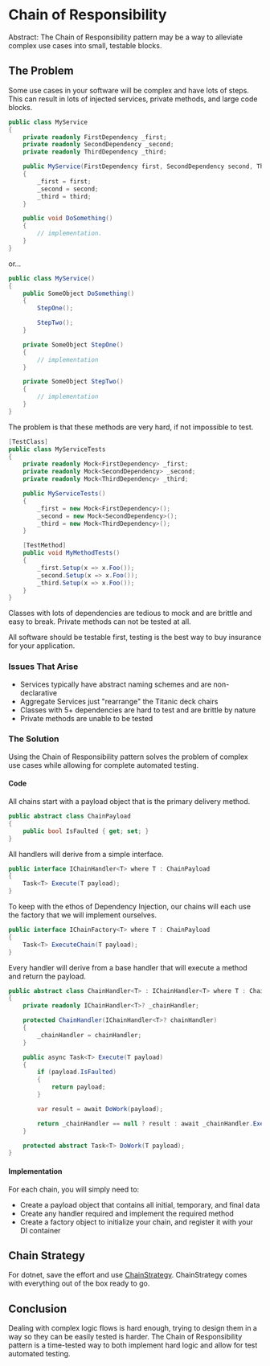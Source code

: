 # Chain of Responsibility

Abstract: The Chain of Responsibility pattern may be a way to alleviate complex use cases into small, testable blocks.

## The Problem

Some use cases in your software will be complex and have lots of steps. This can result in lots of injected services, private methods, and large code blocks.

```csharp
public class MyService
{
    private readonly FirstDependency _first;
    private readonly SecondDependency _second;
    private readonly ThirdDependency _third;

    public MyService(FirstDependency first, SecondDependency second, ThirdDependency third)
    {
        _first = first;
        _second = second;
        _third = third;
    }

    public void DoSomething()
    {
        // implementation.
    }
}
```

or...

```csharp
public class MyService()
{
    public SomeObject DoSomething()
    {
        StepOne();

        StepTwo();
    }

    private SomeObject StepOne()
    {
        // implementation
    }

    private SomeObject StepTwo()
    {
        // implementation
    }
}
```

The problem is that these methods are very hard, if not impossible to test.

```csharp
[TestClass]
public class MyServiceTests
{
    private readonly Mock<FirstDependency> _first;
    private readonly Mock<SecondDependency> _second;
    private readonly Mock<ThirdDependency> _third;

    public MyServiceTests()
    {
        _first = new Mock<FirstDependency>();
        _second = new Mock<SecondDependency>();
        _third = new Mock<ThirdDependency>();
    }

    [TestMethod]
    public void MyMethodTests()
    {
        _first.Setup(x => x.Foo());
        _second.Setup(x => x.Foo());
        _third.Setup(x => x.Foo());
    }
}
```

Classes with lots of dependencies are tedious to mock and are brittle and easy to break. Private methods can not be tested at all.

All software should be testable first, testing is the best way to buy insurance for your application.

### Issues That Arise

- Services typically have abstract naming schemes and are non-declarative
- Aggregate Services just "rearrange" the Titanic deck chairs
- Classes with 5+ dependencies are hard to test and are brittle by nature
- Private methods are unable to be tested

### The Solution

Using the Chain of Responsibility pattern solves the problem of complex use cases while allowing for complete automated testing.

#### Code

All chains start with a payload object that is the primary delivery method.

```csharp
public abstract class ChainPayload
{
    public bool IsFaulted { get; set; }
}
```

All handlers will derive from a simple interface.

```csharp
public interface IChainHandler<T> where T : ChainPayload
{
    Task<T> Execute(T payload);
}
```

To keep with the ethos of Dependency Injection, our chains will each use the factory that we will implement ourselves.

```csharp
public interface IChainFactory<T> where T : ChainPayload
{
    Task<T> ExecuteChain(T payload);
}
```

Every handler will derive from a base handler that will execute a method and return the payload.

```csharp
public abstract class ChainHandler<T> : IChainHandler<T> where T : ChainPayload
{
    private readonly IChainHandler<T>? _chainHandler;

    protected ChainHandler(IChainHandler<T>? chainHandler)
    {
        _chainHandler = chainHandler;
    }

    public async Task<T> Execute(T payload)
    {
        if (payload.IsFaulted)
        {
            return payload;
        }

        var result = await DoWork(payload);

        return _chainHandler == null ? result : await _chainHandler.Execute(result);
    }

    protected abstract Task<T> DoWork(T payload);
}
```

#### Implementation

For each chain, you will simply need to:

- Create a payload object that contains all initial, temporary, and final data
- Create any handler required and implement the required method
- Create a factory object to initialize your chain, and register it with your DI container

## Chain Strategy

For dotnet, save the effort and use [ChainStrategy](https://github.com/mjbradvica/ChainStrategy). ChainStrategy comes with everything out of the box ready to go.

## Conclusion

Dealing with complex logic flows is hard enough, trying to design them in a way so they can be easily tested is harder. The Chain of Responsibility pattern is a time-tested way to both implement hard logic and allow for test automated testing.
